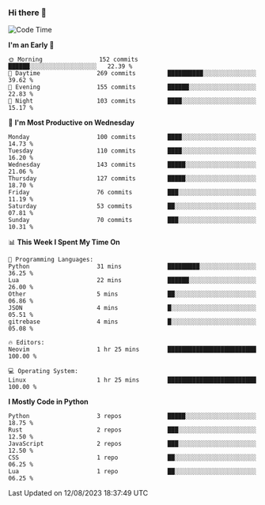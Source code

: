 ### Hi there 👋
<!--START_SECTION:waka-->
![Code Time](http://img.shields.io/badge/Code%20Time-135%20hrs%2011%20mins-blue)

**I'm an Early 🐤** 

```text
🌞 Morning                152 commits         ██████░░░░░░░░░░░░░░░░░░░   22.39 % 
🌆 Daytime                269 commits         ██████████░░░░░░░░░░░░░░░   39.62 % 
🌃 Evening                155 commits         ██████░░░░░░░░░░░░░░░░░░░   22.83 % 
🌙 Night                  103 commits         ████░░░░░░░░░░░░░░░░░░░░░   15.17 % 
```
📅 **I'm Most Productive on Wednesday** 

```text
Monday                   100 commits         ████░░░░░░░░░░░░░░░░░░░░░   14.73 % 
Tuesday                  110 commits         ████░░░░░░░░░░░░░░░░░░░░░   16.20 % 
Wednesday                143 commits         █████░░░░░░░░░░░░░░░░░░░░   21.06 % 
Thursday                 127 commits         █████░░░░░░░░░░░░░░░░░░░░   18.70 % 
Friday                   76 commits          ███░░░░░░░░░░░░░░░░░░░░░░   11.19 % 
Saturday                 53 commits          ██░░░░░░░░░░░░░░░░░░░░░░░   07.81 % 
Sunday                   70 commits          ███░░░░░░░░░░░░░░░░░░░░░░   10.31 % 
```


📊 **This Week I Spent My Time On** 

```text
💬 Programming Languages: 
Python                   31 mins             █████████░░░░░░░░░░░░░░░░   36.25 % 
Lua                      22 mins             ██████░░░░░░░░░░░░░░░░░░░   26.00 % 
Other                    5 mins              ██░░░░░░░░░░░░░░░░░░░░░░░   06.86 % 
JSON                     4 mins              █░░░░░░░░░░░░░░░░░░░░░░░░   05.51 % 
gitrebase                4 mins              █░░░░░░░░░░░░░░░░░░░░░░░░   05.08 % 

🔥 Editors: 
Neovim                   1 hr 25 mins        █████████████████████████   100.00 % 

💻 Operating System: 
Linux                    1 hr 25 mins        █████████████████████████   100.00 % 
```

**I Mostly Code in Python** 

```text
Python                   3 repos             █████░░░░░░░░░░░░░░░░░░░░   18.75 % 
Rust                     2 repos             ███░░░░░░░░░░░░░░░░░░░░░░   12.50 % 
JavaScript               2 repos             ███░░░░░░░░░░░░░░░░░░░░░░   12.50 % 
CSS                      1 repo              ██░░░░░░░░░░░░░░░░░░░░░░░   06.25 % 
Lua                      1 repo              ██░░░░░░░░░░░░░░░░░░░░░░░   06.25 % 
```




 Last Updated on 12/08/2023 18:37:49 UTC
<!--END_SECTION:waka-->

<!--
**YoganshSharma/YoganshSharma** is a ✨ _special_ ✨ repository because its `README.md` (this file) appears on your GitHub profile.

Here are some ideas to get you started:

- 🔭 I’m currently working on ...
- 🌱 I’m currently learning ...
- 👯 I’m looking to collaborate on ...
- 🤔 I’m looking for help with ...
- 💬 Ask me about ...
- 📫 How to reach me: ...
- 😄 Pronouns: ...
- ⚡ Fun fact: ...
-->
